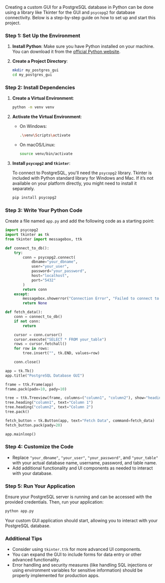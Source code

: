 Creating a custom GUI for a PostgreSQL database in Python can be done using a library like Tkinter for the GUI and `psycopg2` for database connectivity. Below is a step-by-step guide on how to set up and start this project.

### Step 1: Set Up the Environment

1. **Install Python**: Make sure you have Python installed on your machine. You can download it from the [official Python website](https://www.python.org/).

2. **Create a Project Directory**: 
   ```bash
   mkdir my_postgres_gui
   cd my_postgres_gui
   ```

### Step 2: Install Dependencies

1. **Create a Virtual Environment**:
   ```bash
   python -m venv venv
   ```

2. **Activate the Virtual Environment**:

   - On Windows:
     ```bash
     .\venv\Scripts\activate
     ```

   - On macOS/Linux:
     ```bash
     source venv/bin/activate
     ```

3. **Install `psycopg2` and `tkinter`**:

   To connect to PostgreSQL, you'll need the `psycopg2` library. Tkinter is included with Python standard library for Windows and Mac. If it’s not available on your platform directly, you might need to install it separately.

   ```bash
   pip install psycopg2
   ```

### Step 3: Write Your Python Code

Create a file named `app.py` and add the following code as a starting point:

```python
import psycopg2
import tkinter as tk
from tkinter import messagebox, ttk

def connect_to_db():
    try:
        conn = psycopg2.connect(
            dbname="your_dbname",
            user="your_user",
            password="your_password",
            host="localhost",
            port="5432"
        )
        return conn
    except:
        messagebox.showerror("Connection Error", "Failed to connect to the database.")
        return None

def fetch_data():
    conn = connect_to_db()
    if not conn:
        return

    cursor = conn.cursor()
    cursor.execute("SELECT * FROM your_table")
    rows = cursor.fetchall()
    for row in rows:
        tree.insert("", tk.END, values=row)

    conn.close()

app = tk.Tk()
app.title("PostgreSQL Database GUI")

frame = ttk.Frame(app)
frame.pack(padx=10, pady=10)

tree = ttk.Treeview(frame, columns=("column1", "column2"), show="headings")
tree.heading("column1", text="Column 1")
tree.heading("column2", text="Column 2")
tree.pack()

fetch_button = tk.Button(app, text="Fetch Data", command=fetch_data)
fetch_button.pack(pady=20)

app.mainloop()
```

### Step 4: Customize the Code

- Replace `"your_dbname"`, `"your_user"`, `"your_password"`, and `"your_table"` with your actual database name, username, password, and table name.
- Add additional functionality and UI components as needed to interact with your database.

### Step 5: Run Your Application

Ensure your PostgreSQL server is running and can be accessed with the provided credentials. Then, run your application:

```bash
python app.py
```

Your custom GUI application should start, allowing you to interact with your PostgreSQL database.

### Additional Tips

- Consider using `tkinter.ttk` for more advanced UI components.
- You can expand the GUI to include forms for data entry or other advanced functionality.
- Error handling and security measures (like handling SQL injections or using environment variables for sensitive information) should be properly implemented for production apps.